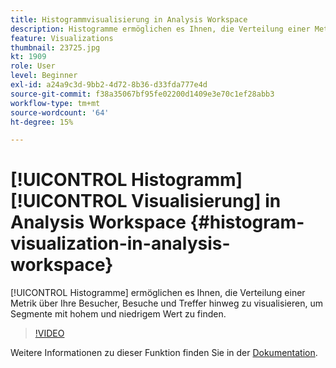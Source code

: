 ```yaml
---
title: Histogrammvisualisierung in Analysis Workspace
description: Histogramme ermöglichen es Ihnen, die Verteilung einer Metrik über Ihre Besucher, Besuche und Treffer hinweg zu visualisieren, um Segmente mit hohem und niedrigem Wert zu finden.
feature: Visualizations
thumbnail: 23725.jpg
kt: 1909
role: User
level: Beginner
exl-id: a24a9c3d-9bb2-4d72-8b36-d33fda777e4d
source-git-commit: f38a35067bf95fe02200d1409e3e70c1ef28abb3
workflow-type: tm+mt
source-wordcount: '64'
ht-degree: 15%

---
```


# [!UICONTROL Histogramm] [!UICONTROL Visualisierung] in Analysis Workspace {#histogram-visualization-in-analysis-workspace}

[!UICONTROL Histogramme] ermöglichen es Ihnen, die Verteilung einer Metrik über Ihre Besucher, Besuche und Treffer hinweg zu visualisieren, um Segmente mit hohem und niedrigem Wert zu finden.

>[!VIDEO](https://video.tv.adobe.com/v/41499/?quality=12&learn=on&captions=ger)

Weitere Informationen zu dieser Funktion finden Sie in der [Dokumentation](https://experienceleague.adobe.com/docs/analytics/analyze/analysis-workspace/visualizations/histogram.html?lang=de).

